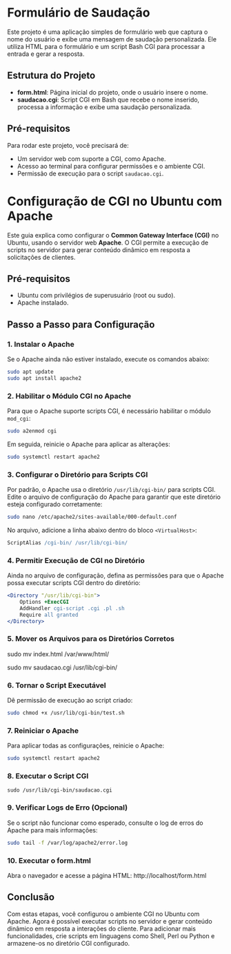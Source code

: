 # Formulário de Saudação

Este projeto é uma aplicação simples de formulário web que captura o nome do usuário e exibe uma mensagem de saudação personalizada. Ele utiliza HTML para o formulário e um script Bash CGI para processar a entrada e gerar a resposta.

## Estrutura do Projeto

- **form.html**: Página inicial do projeto, onde o usuário insere o nome.
- **saudacao.cgi**: Script CGI em Bash que recebe o nome inserido, processa a informação e exibe uma saudação personalizada.

## Pré-requisitos

Para rodar este projeto, você precisará de:

- Um servidor web com suporte a CGI, como Apache.
- Acesso ao terminal para configurar permissões e o ambiente CGI.
- Permissão de execução para o script `saudacao.cgi`.

# Configuração de CGI no Ubuntu com Apache

Este guia explica como configurar o **Common Gateway Interface (CGI)** no Ubuntu, usando o servidor web **Apache**. O CGI permite a execução de scripts no servidor para gerar conteúdo dinâmico em resposta a solicitações de clientes.

## Pré-requisitos

- Ubuntu com privilégios de superusuário (root ou sudo).
- Apache instalado.

## Passo a Passo para Configuração

### 1. Instalar o Apache

Se o Apache ainda não estiver instalado, execute os comandos abaixo:

```bash
sudo apt update
sudo apt install apache2
```

### 2. Habilitar o Módulo CGI no Apache

Para que o Apache suporte scripts CGI, é necessário habilitar o módulo `mod_cgi`:

```bash
sudo a2enmod cgi
```

Em seguida, reinicie o Apache para aplicar as alterações:

```bash
sudo systemctl restart apache2
```

### 3. Configurar o Diretório para Scripts CGI

Por padrão, o Apache usa o diretório `/usr/lib/cgi-bin/` para scripts CGI. Edite o arquivo de configuração do Apache para garantir que este diretório esteja configurado corretamente:

```bash
sudo nano /etc/apache2/sites-available/000-default.conf
```

No arquivo, adicione a linha abaixo dentro do bloco `<VirtualHost>`:

```apache
ScriptAlias /cgi-bin/ /usr/lib/cgi-bin/
```

### 4. Permitir Execução de CGI no Diretório

Ainda no arquivo de configuração, defina as permissões para que o Apache possa executar scripts CGI dentro do diretório:

```apache
<Directory "/usr/lib/cgi-bin">
    Options +ExecCGI
    AddHandler cgi-script .cgi .pl .sh
    Require all granted
</Directory>
```
### 5. Mover os Arquivos para os Diretórios Corretos
sudo mv index.html /var/www/html/

sudo mv saudacao.cgi /usr/lib/cgi-bin/

### 6. Tornar o Script Executável

Dê permissão de execução ao script criado:

```bash
sudo chmod +x /usr/lib/cgi-bin/test.sh
```

### 7. Reiniciar o Apache

Para aplicar todas as configurações, reinicie o Apache:

```bash
sudo systemctl restart apache2
```

### 8. Executar o Script CGI

```
sudo /usr/lib/cgi-bin/saudacao.cgi

```


### 9. Verificar Logs de Erro (Opcional)

Se o script não funcionar como esperado, consulte o log de erros do Apache para mais informações:

```bash
sudo tail -f /var/log/apache2/error.log
```

### 10. Executar o form.html
Abra o navegador e acesse a página HTML:
http://localhost/form.html
## Conclusão

Com estas etapas, você configurou o ambiente CGI no Ubuntu com Apache. Agora é possível executar scripts no servidor e gerar conteúdo dinâmico em resposta a interações do cliente. Para adicionar mais funcionalidades, crie scripts em linguagens como Shell, Perl ou Python e armazene-os no diretório CGI configurado.
